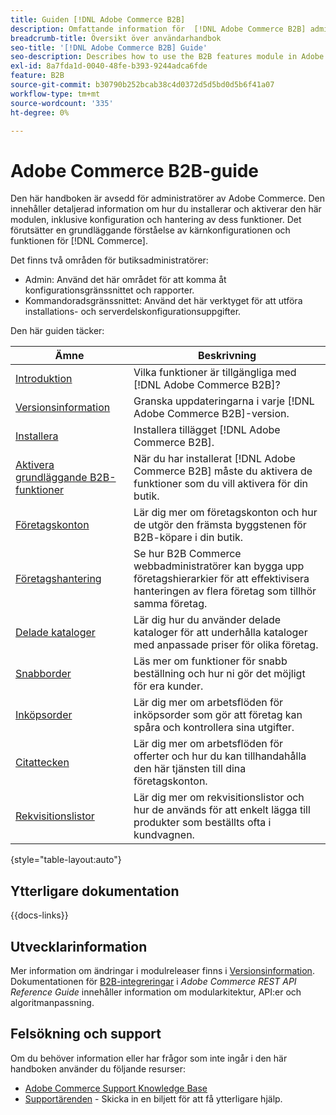 ```yaml
---
title: Guiden [!DNL Adobe Commerce B2B]
description: Omfattande information för  [!DNL Adobe Commerce B2B] administratörer, inklusive installation och konfiguration.
breadcrumb-title: Översikt över användarhandbok
seo-title: '[!DNL Adobe Commerce B2B] Guide'
seo-description: Describes how to use the B2B features module in Adobe Commerce.
exl-id: 8a7fda1d-0040-48fe-b393-9244adca6fde
feature: B2B
source-git-commit: b30790b252bcab38c4d0372d5d5bd0d5b6f41a07
workflow-type: tm+mt
source-wordcount: '335'
ht-degree: 0%

---
```


# Adobe Commerce B2B-guide

Den här handboken är avsedd för administratörer av Adobe Commerce. Den innehåller detaljerad information om hur du installerar och aktiverar den här modulen, inklusive konfiguration och hantering av dess funktioner. Det förutsätter en grundläggande förståelse av kärnkonfigurationen och funktionen för [!DNL Commerce].

Det finns två områden för butiksadministratörer:

- Admin: Använd det här området för att komma åt konfigurationsgränssnittet och rapporter.
- Kommandoradsgränssnittet: Använd det här verktyget för att utföra installations- och serverdelskonfigurationsuppgifter.

Den här guiden täcker:

| Ämne | Beskrivning |
| ------- | ----------- |
| [Introduktion](introduction.md) | Vilka funktioner är tillgängliga med [!DNL Adobe Commerce B2B]? |
| [Versionsinformation](release-notes.md) | Granska uppdateringarna i varje [!DNL Adobe Commerce B2B]-version. |
| [Installera](install.md) | Installera tillägget [!DNL Adobe Commerce B2B]. |
| [Aktivera grundläggande B2B-funktioner](enable-basic-features.md) | När du har installerat [!DNL Adobe Commerce B2B] måste du aktivera de funktioner som du vill aktivera för din butik. |
| [Företagskonton](account-companies.md) | Lär dig mer om företagskonton och hur de utgör den främsta byggstenen för B2B-köpare i din butik. |
| [Företagshantering](manage-companies.md) | Se hur B2B Commerce webbadministratörer kan bygga upp företagshierarkier för att effektivisera hanteringen av flera företag som tillhör samma företag. |
| [Delade kataloger](catalog-shared.md) | Lär dig hur du använder delade kataloger för att underhålla kataloger med anpassade priser för olika företag. |
| [Snabborder](quick-order.md) | Läs mer om funktioner för snabb beställning och hur ni gör det möjligt för era kunder. |
| [Inköpsorder](purchase-order-flow.md) | Lär dig mer om arbetsflöden för inköpsorder som gör att företag kan spåra och kontrollera sina utgifter. |
| [Citattecken](quotes.md) | Lär dig mer om arbetsflöden för offerter och hur du kan tillhandahålla den här tjänsten till dina företagskonton. |
| [Rekvisitionslistor](requisition-lists.md) | Lär dig mer om rekvisitionslistor och hur de används för att enkelt lägga till produkter som beställts ofta i kundvagnen. |

{style="table-layout:auto"}

## Ytterligare dokumentation

{{docs-links}}

## Utvecklarinformation

Mer information om ändringar i modulreleaser finns i [Versionsinformation](release-notes.md). Dokumentationen för [B2B-integreringar](https://developer.adobe.com/commerce/webapi/rest/b2b/) i _Adobe Commerce REST API Reference Guide_ innehåller information om modularkitektur, API:er och algoritmanpassning.

## Felsökning och support

Om du behöver information eller har frågor som inte ingår i den här handboken använder du följande resurser:

- [Adobe Commerce Support Knowledge Base](https://experienceleague.adobe.com/docs/commerce-knowledge-base/kb/overview.html)
- [Supportärenden](https://experienceleague.adobe.com/docs/commerce-knowledge-base/kb/help-center-guide/magento-help-center-user-guide.html#submit-ticket) - Skicka in en biljett för att få ytterligare hjälp.

